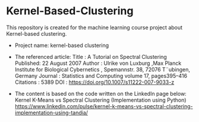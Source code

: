 # Kernel-Based-Clustering

This repository is created for the machine learning course project about Kernel-based clustering.

* Project name:  kernel-based clustering

* The referenced article:
      Title : A Tutorial on Spectral Clustering
      Published: 22 August 2007
      Author : Ulrike von Luxburg ,Max Planck Institute for Biological Cybernetics , Spemannstr. 38, 72076 T¨ubingen, Germany
      Journal : Statistics and Computing volume 17, pages395–416
      Citations : 5389 
      DOI :  https://doi.org/10.1007/s11222-007-9033-z
      
      

* The content is based on the code written on the LinkedIn page below:
      Kernel K-Means vs Spectral Clustering (Implementation using Python)
      https://www.linkedin.com/pulse/kernel-k-means-vs-spectral-clustering-implementation-using-tandia/
